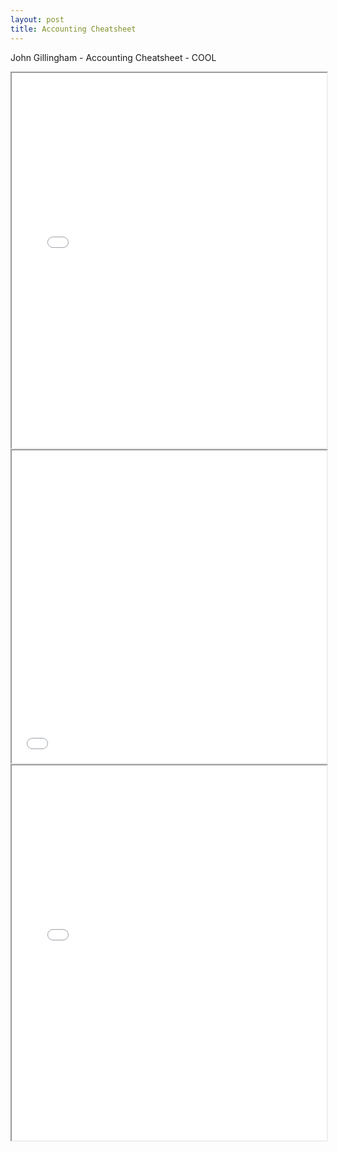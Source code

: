 ```yaml
---
layout: post
title: Accounting Cheatsheet
---
```


John Gillingham - Accounting Cheatsheet - COOL

<div class="pdf-container">
    <iframe src="/assets/misc/2015-4-26_Accounting_Cheat_Sheet_John_Gillingham_all_rights_reserved_posted_4-27-2015.pdf" title="business-types-test" height="600" width="100%" allowFullScreen="true">
    </iframe>
</div>


<div class="pdf-container">
    <iframe src="/assets/misc/2015-5-1-Learn_Debits_and_Credits__PDF2_John_Gillingham_all_rights_reserved.pdf" title="business-types-test" height="500" width="100%" allowFullScreen="true">
    </iframe>
</div>

<div class="pdf-container">
    <iframe src="/assets/misc/2015-5-1-Learn_Debits_and_Credits__PDF2_John_Gillingham_all_rights_reserved.pdf" height="600" width="100%" allowFullScreen="true">
    </iframe>
</div>